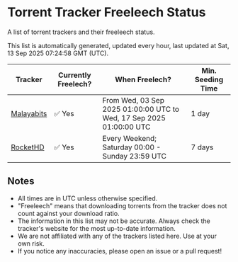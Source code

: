
# Torrent Tracker Freeleech Status

A list of torrent trackers and their freeleech status.

This list is automatically generated, updated every hour, last updated at Sat, 13 Sep 2025 07:24:58 GMT (UTC).

| Tracker | Currently Freelech? | When Freelech? | Min. Seeding Time |
|---------|---------------------|----------------|-------------------|
| [Malayabits](https://malayabits.cc) | ✅ Yes | From Wed, 03 Sep 2025 01:00:00 UTC to Wed, 17 Sep 2025 01:00:00 UTC | 1 day |
| [RocketHD](https://rocket-hd.cc) | ✅ Yes | Every Weekend; Saturday 00:00 - Sunday 23:59 UTC | 7 days |

## Notes

- All times are in UTC unless otherwise specified.
- "Freeleech" means that downloading torrents from the tracker does not count against your download ratio.
- The information in this list may not be accurate. Always check the tracker's website for the most up-to-date information.
- We are not affiliated with any of the trackers listed here. Use at your own risk.
- If you notice any inaccuracies, please open an issue or a pull request!

